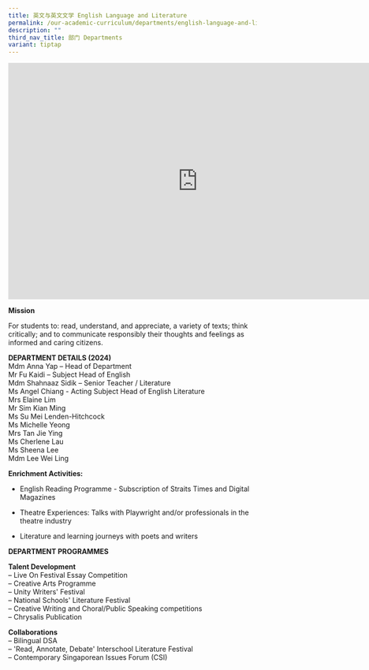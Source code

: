 ```yaml
---
title: 英文与英文文学 English Language and Literature
permalink: /our-academic-curriculum/departments/english-language-and-literature/
description: ""
third_nav_title: 部门 Departments
variant: tiptap
---
```

<div class="iframe-wrapper"><iframe height="480" width="767" allowfullscreen="true" frameborder="0" src="https://docs.google.com/presentation/d/e/2PACX-1vQbIBM9DDYF2q6iDQttS7tOMt-LyuzVE_MgImeF--ywaKlMXoWrqGEx3XYAn9A6KsNyhfFczA9RPm7f/embed?start=true&amp;loop=true&amp;delayms=5000"></iframe></div><p><strong>Mission</strong></p><p>For students to: read, understand, and appreciate, a variety of texts; think critically; and to communicate responsibly their thoughts and feelings as informed and caring citizens.</p><p><strong>DEPARTMENT DETAILS (2024)</strong><br>Mdm Anna Yap – Head of Department <br>Mr Fu Kaidi – Subject Head of English <br>Mdm Shahnaaz Sidik – Senior Teacher / Literature <br>Ms Angel Chiang - Acting Subject Head of English Literature <br>Mrs Elaine Lim <br>Mr Sim Kian Ming <br>Ms Su Mei Lenden-Hitchcock <br>Ms Michelle Yeong <br>Mrs Tan Jie Ying <br>Ms Cherlene Lau<br>Ms Sheena Lee<br>Mdm Lee Wei Ling</p><p><strong>Enrichment Activities:</strong></p><ul data-tight="true" class="tight"><li><p>English Reading Programme - Subscription of Straits Times and Digital Magazines <br></p></li><li><p>Theatre Experiences: Talks with Playwright and/or professionals in the theatre industry <br></p></li><li><p>Literature and learning journeys with poets and writers</p></li></ul><p><strong>DEPARTMENT PROGRAMMES</strong></p><p><strong>Talent Development</strong><br>– Live On Festival Essay Competition <br>– Creative Arts Programme<br>– Unity Writers' Festival <br>– National Schools' Literature Festival <br>– Creative Writing and Choral/Public Speaking competitions <br>– Chrysalis Publication</p><p><strong>Collaborations</strong><br>– Bilingual DSA <br>– 'Read, Annotate, Debate' Interschool Literature Festival <br>– Contemporary Singaporean Issues Forum (CSI)</p>